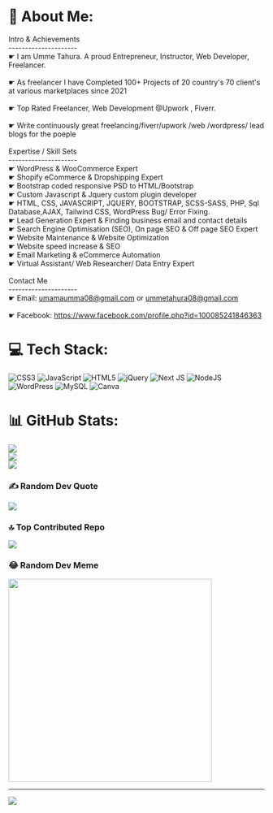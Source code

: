 # 💫 About Me:
Intro & Achievements <br>---------------------<br>☛ I am Umme Tahura. A proud Entrepreneur, Instructor, Web Developer, Freelancer. <br><br>☛ As freelancer I have Completed 100+ Projects of 20 country's 70 client's at various marketplaces since 2021<br><br>☛ Top Rated Freelancer, Web Development @Upwork , Fiverr.<br><br>☛ Write continuously great freelancing/fiverr/upwork /web /wordpress/ lead blogs for the poeple<br><br>Expertise / Skill Sets <br>---------------------<br> ☛ WordPress & WooCommerce Expert <br> ☛ Shopify eCommerce & Dropshipping Expert <br> ☛ Bootstrap coded responsive PSD to HTML/Bootstrap<br> ☛ Custom Javascript & Jquery custom plugin developer<br> ☛ HTML, CSS, JAVASCRIPT, JQUERY, BOOTSTRAP, SCSS-SASS, PHP, Sql Database,AJAX, Tailwind CSS, WordPress Bug/ Error Fixing.<br> ☛ Lead Generation Expert & Finding business email and contact details <br> ☛ Search Engine Optimisation (SEO), On page SEO & Off page SEO Expert <br> ☛ Website Maintenance & Website Optimization <br> ☛ Website speed increase & SEO<br> ☛ Email Marketing & eCommerce Automation <br> ☛ Virtual Assistant/ Web Researcher/ Data Entry Expert<br><br>Contact Me <br>---------------------<br>☛ Email: umamaumma08@gmail.com or ummetahura08@gmail.com<br><br>☛ Facebook: https://www.facebook.com/profile.php?id=100085241846363


# 💻 Tech Stack:
![CSS3](https://img.shields.io/badge/css3-%231572B6.svg?style=for-the-badge&logo=css3&logoColor=white) ![JavaScript](https://img.shields.io/badge/javascript-%23323330.svg?style=for-the-badge&logo=javascript&logoColor=%23F7DF1E) ![HTML5](https://img.shields.io/badge/html5-%23E34F26.svg?style=for-the-badge&logo=html5&logoColor=white) ![jQuery](https://img.shields.io/badge/jquery-%230769AD.svg?style=for-the-badge&logo=jquery&logoColor=white) ![Next JS](https://img.shields.io/badge/Next-black?style=for-the-badge&logo=next.js&logoColor=white) ![NodeJS](https://img.shields.io/badge/node.js-6DA55F?style=for-the-badge&logo=node.js&logoColor=white) ![WordPress](https://img.shields.io/badge/WordPress-%23117AC9.svg?style=for-the-badge&logo=WordPress&logoColor=white) ![MySQL](https://img.shields.io/badge/mysql-%2300000f.svg?style=for-the-badge&logo=mysql&logoColor=white) ![Canva](https://img.shields.io/badge/Canva-%2300C4CC.svg?style=for-the-badge&logo=Canva&logoColor=white)
# 📊 GitHub Stats:
![](https://github-readme-stats.vercel.app/api?username=umamatahura&theme=tokyonight&hide_border=false&include_all_commits=false&count_private=false)<br/>
![](https://github-readme-streak-stats.herokuapp.com/?user=umamatahura&theme=tokyonight&hide_border=false)<br/>
![](https://github-readme-stats.vercel.app/api/top-langs/?username=umamatahura&theme=tokyonight&hide_border=false&include_all_commits=false&count_private=false&layout=compact)

### ✍️ Random Dev Quote
![](https://quotes-github-readme.vercel.app/api?type=horizontal&theme=radical)

### 🔝 Top Contributed Repo
![](https://github-contributor-stats.vercel.app/api?username=umamatahura&limit=5&theme=gitdimmed&combine_all_yearly_contributions=true)

### 😂 Random Dev Meme
<img src='https://randommeme-five.vercel.app/' style="height: 400px;"/>

---
[![](https://visitcount.itsvg.in/api?id=umamatahura&icon=0&color=0)](https://visitcount.itsvg.in)

<!-- Proudly created with GPRM ( https://gprm.itsvg.in ) -->
